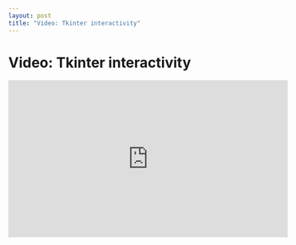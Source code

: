 ```yaml
---
layout: post
title: "Video: Tkinter interactivity"
---
```


# Video: Tkinter interactivity

<center>
<iframe width="560" height="315" src="https://www.youtube.com/embed/e-UoSIBuugc" frameborder="0" allow="accelerometer; autoplay; encrypted-media; gyroscope; picture-in-picture" allowfullscreen></iframe>
</center>

